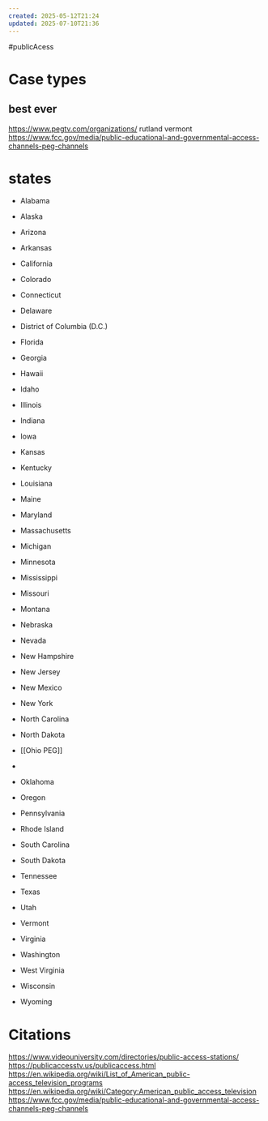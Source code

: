 ```yaml
---
created: 2025-05-12T21:24
updated: 2025-07-10T21:36
---
```

#publicAcess

# Case types

## best ever
https://www.pegtv.com/organizations/
rutland vermont
https://www.fcc.gov/media/public-educational-and-governmental-access-channels-peg-channels
# states
- Alabama
- Alaska
    
- Arizona
    
- Arkansas
    
- California
    
- Colorado
    
- Connecticut
    
- Delaware
    
- District of Columbia (D.C.)
    
- Florida
    
- Georgia
    
- Hawaii
    
- Idaho
    
- Illinois
    
- Indiana
    
- Iowa
- Kansas
- Kentucky
    
- Louisiana
    
- Maine
    
- Maryland
    
- Massachusetts
    
- Michigan
    
- Minnesota
    
- Mississippi
    
- Missouri
    
- Montana
    
- Nebraska
    
- Nevada
    
- New Hampshire
    
- New Jersey
    
- New Mexico
    
- New York
    
- North Carolina
    
- North Dakota
    
- [[Ohio PEG]]
- 
    
- Oklahoma
    
- Oregon
    
- Pennsylvania
    
- Rhode Island
    
- South Carolina
    
- South Dakota
    
- Tennessee
    
- Texas
    
- Utah
    
- Vermont
    
- Virginia
    
- Washington
    
- West Virginia
    
- Wisconsin
    
- Wyoming

# Citations
https://www.videouniversity.com/directories/public-access-stations/
https://publicaccesstv.us/publicaccess.html
https://en.wikipedia.org/wiki/List_of_American_public-access_television_programs
https://en.wikipedia.org/wiki/Category:American_public_access_television
https://www.fcc.gov/media/public-educational-and-governmental-access-channels-peg-channels